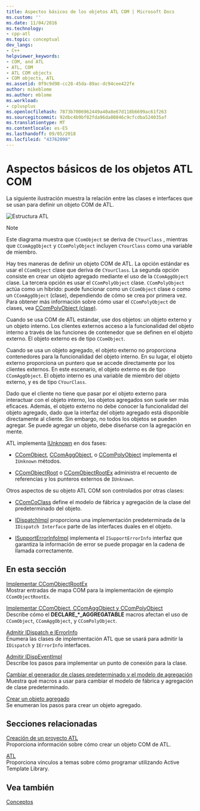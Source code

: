 ```yaml
---
title: Aspectos básicos de los objetos ATL COM | Microsoft Docs
ms.custom: ''
ms.date: 11/04/2016
ms.technology:
- cpp-atl
ms.topic: conceptual
dev_langs:
- C++
helpviewer_keywords:
- COM, and ATL
- ATL, COM
- ATL COM objects
- COM objects, ATL
ms.assetid: 0f9c9d98-cc28-45da-89ac-dc94cee422fe
author: mikeblome
ms.author: mblome
ms.workload:
- cplusplus
ms.openlocfilehash: 7873b7006962449a40a8e67d118b6699ac61f263
ms.sourcegitcommit: 92dbc4b9bf82fda96da80846c9cfcdba524035af
ms.translationtype: MT
ms.contentlocale: es-ES
ms.lasthandoff: 09/05/2018
ms.locfileid: "43762098"
---
```

# <a name="fundamentals-of-atl-com-objects"></a>Aspectos básicos de los objetos ATL COM

La siguiente ilustración muestra la relación entre las clases e interfaces que se usan para definir un objeto COM de ATL.

![Estructura ATL](../atl/media/vc307y1.gif "vc307y1")

> [!NOTE]
>  Este diagrama muestra que `CComObject` se deriva de `CYourClass` , mientras que `CComAggObject` y `CComPolyObject` incluyen `CYourClass` como una variable de miembro.

Hay tres maneras de definir un objeto COM de ATL. La opción estándar es usar el `CComObject` clase que deriva de `CYourClass`. La segunda opción consiste en crear un objeto agregado mediante el uso de la `CComAggObject` clase. La tercera opción es usar el `CComPolyObject` clase. `CComPolyObject` actúa como un híbrido: puede funcionar como un `CComObject` clase o como un `CComAggObject` (clase), dependiendo de cómo se crea por primera vez. Para obtener más información sobre cómo usar el `CComPolyObject` de clases, vea [CComPolyObject (clase)](../atl/reference/ccompolyobject-class.md).

Cuando se usa COM de ATL estándar, use dos objetos: un objeto externo y un objeto interno. Los clientes externos acceso a la funcionalidad del objeto interno a través de las funciones de contenedor que se definen en el objeto externo. El objeto externo es de tipo `CComObject`.

Cuando se usa un objeto agregado, el objeto externo no proporciona contenedores para la funcionalidad del objeto interno. En su lugar, el objeto externo proporciona un puntero que se accede directamente por los clientes externos. En este escenario, el objeto externo es de tipo `CComAggObject`. El objeto interno es una variable de miembro del objeto externo, y es de tipo `CYourClass`.

Dado que el cliente no tiene que pasar por el objeto externo para interactuar con el objeto interno, los objetos agregados son suele ser más eficaces. Además, el objeto externo no debe conocer la funcionalidad del objeto agregado, dado que la interfaz del objeto agregado está disponible directamente al cliente. Sin embargo, no todos los objetos se pueden agregar. Se puede agregar un objeto, debe diseñarse con la agregación en mente.

ATL implementa [IUnknown](/windows/desktop/api/unknwn/nn-unknwn-iunknown) en dos fases:

- [CComObject](../atl/reference/ccomobject-class.md), [CComAggObject](../atl/reference/ccomaggobject-class.md), o [CComPolyObject](../atl/reference/ccompolyobject-class.md) implementa el `IUnknown` métodos.

- [CComObjectRoot](../atl/reference/ccomobjectroot-class.md) o [CComObjectRootEx](../atl/reference/ccomobjectrootex-class.md) administra el recuento de referencias y los punteros externos de `IUnknown`.

Otros aspectos de su objeto ATL COM son controlados por otras clases:

- [CComCoClass](../atl/reference/ccomcoclass-class.md) define el modelo de fábrica y agregación de la clase del predeterminado del objeto.

- [IDispatchImpl](../atl/reference/idispatchimpl-class.md) proporciona una implementación predeterminada de la `IDispatch Interface` parte de las interfaces duales en el objeto.

- [ISupportErrorInfoImpl](../atl/reference/isupporterrorinfoimpl-class.md) implementa el `ISupportErrorInfo` interfaz que garantiza la información de error se puede propagar en la cadena de llamada correctamente.

## <a name="in-this-section"></a>En esta sección

[Implementar CComObjectRootEx](../atl/implementing-ccomobjectrootex.md)  
Mostrar entradas de mapa COM para la implementación de ejemplo `CComObjectRootEx`.

[Implementar CComObject, CComAggObject y CComPolyObject](../atl/implementing-ccomobject-ccomaggobject-and-ccompolyobject.md)  
Describe cómo el **DECLARE_\*_AGGREGATABLE** macros afectan el uso de `CComObject`, `CComAggObject`, y `CComPolyObject`.

[Admitir IDispatch e IErrorInfo](../atl/supporting-idispatch-and-ierrorinfo.md)  
Enumera las clases de implementación ATL que se usará para admitir la `IDispatch` y `IErrorInfo` interfaces.

[Admitir IDispEventImpl](../atl/supporting-idispeventimpl.md)  
Describe los pasos para implementar un punto de conexión para la clase.

[Cambiar el generador de clases predeterminado y el modelo de agregación](../atl/changing-the-default-class-factory-and-aggregation-model.md)  
Muestra qué macros a usar para cambiar el modelo de fábrica y agregación de clase predeterminado.

[Crear un objeto agregado](../atl/creating-an-aggregated-object.md)  
Se enumeran los pasos para crear un objeto agregado.

## <a name="related-sections"></a>Secciones relacionadas

[Creación de un proyecto ATL](../atl/reference/creating-an-atl-project.md)  
Proporciona información sobre cómo crear un objeto COM de ATL.

[ATL](../atl/active-template-library-atl-concepts.md)  
Proporciona vínculos a temas sobre cómo programar utilizando Active Template Library.

## <a name="see-also"></a>Vea también

[Conceptos](../atl/active-template-library-atl-concepts.md)

